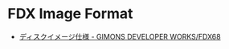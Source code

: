 # FDX Image Format

- [ディスクイメージ仕様 - GIMONS DEVELOPER WORKS/FDX68](http://retropc.net/gimons/fdx68/diskimage.html)